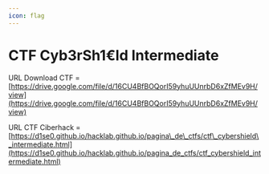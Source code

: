 ```yaml
---
icon: flag
---
```


# CTF Cyb3rSh1€ld Intermediate

URL Download CTF = [https://drive.google.com/file/d/16CU4BfBOQorI59yhuUUnrbD6xZfMEv9H/view](https://drive.google.com/file/d/16CU4BfBOQorI59yhuUUnrbD6xZfMEv9H/view)



URL CTF Ciberhack = [https://d1se0.github.io/hacklab.github.io/pagina\_de\_ctfs/ctf\_cybershield\_intermediate.html](https://d1se0.github.io/hacklab.github.io/pagina_de_ctfs/ctf_cybershield_intermediate.html)
